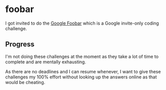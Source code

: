 # foobar

I got invited to do the [Google Foobar](https://foobar.withgoogle.com)
which is a Google invite-only coding challenge.

## Progress

I'm not doing these challenges at the moment as they take a lot of time to complete and are mentally exhausting.

As there are no deadlines and I can resume whenever, 
I want to give these challenges my 100% effort without looking up the answers online as that would be cheating.
